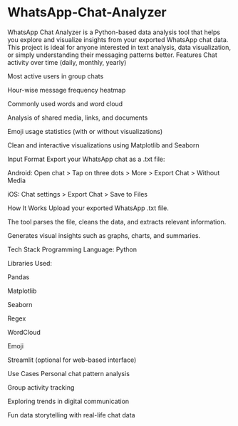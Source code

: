 # WhatsApp-Chat-Analyzer
WhatsApp Chat Analyzer is a Python-based data analysis tool that helps you explore and visualize insights from your exported WhatsApp chat data. This project is ideal for anyone interested in text analysis, data visualization, or simply understanding their messaging patterns better.
Features
Chat activity over time (daily, monthly, yearly)

Most active users in group chats

Hour-wise message frequency heatmap

Commonly used words and word cloud

Analysis of shared media, links, and documents

Emoji usage statistics (with or without visualizations)

Clean and interactive visualizations using Matplotlib and Seaborn

Input Format
Export your WhatsApp chat as a .txt file:

Android: Open chat > Tap on three dots > More > Export Chat > Without Media

iOS: Chat settings > Export Chat > Save to Files

How It Works
Upload your exported WhatsApp .txt file.

The tool parses the file, cleans the data, and extracts relevant information.

Generates visual insights such as graphs, charts, and summaries.

Tech Stack
Programming Language: Python

Libraries Used:

Pandas

Matplotlib

Seaborn

Regex

WordCloud

Emoji

Streamlit (optional for web-based interface)

Use Cases
Personal chat pattern analysis

Group activity tracking

Exploring trends in digital communication

Fun data storytelling with real-life chat data
